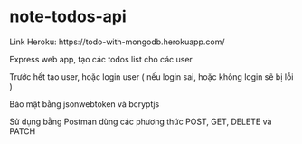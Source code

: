# note-todos-api
<p>Link Heroku: https://todo-with-mongodb.herokuapp.com/ </p>
<p> Express web app, tạo các todos list cho các user </p>
<p> Trước hết tạo user, hoặc login user ( nếu login sai, hoặc không login sẽ bị lỗi )
<p> Bảo mật bằng jsonwebtoken và bcryptjs </p>
<p> Sử dụng bằng Postman dùng các phương thức POST, GET, DELETE và PATCH </p>

